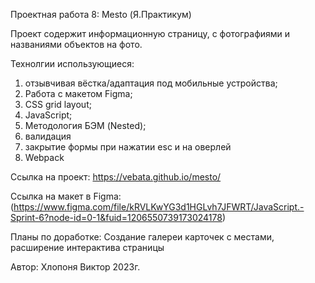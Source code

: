 Проектная работа 8: Mesto (Я.Практикум)

Проект содержит информационную страницу, с фотографиями и названиями объектов на фото.

Технолгии использующиеся:

1) отзывчивая вёстка/адаптация под мобильные устройства;
2) Работа с макетом Figma;
3) CSS grid layout;
4) JavaScript;
5) Методология БЭМ (Nested);
6) валидация
7) закрытие формы при нажатии esc и на оверлей
8) Webpack


Ссылка на проект: https://vebata.github.io/mesto/
 
Ссылка на макет в Figma: (https://www.figma.com/file/kRVLKwYG3d1HGLvh7JFWRT/JavaScript.-Sprint-6?node-id=0-1&fuid=1206550739173024178)

Планы по доработке:
Создание галереи карточек с местами, расширение интерактива страницы


Автор:
Хлопоня Виктор 2023г.